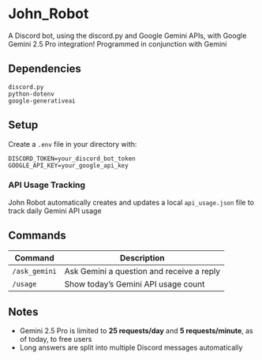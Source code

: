 # John_Robot
A Discord bot, using the discord.py and Google Gemini APIs, with Google Gemini 2.5 Pro integration!
Programmed in conjunction with Gemini

## Dependencies
```
discord.py
python-dotenv
google-generativeai
```

## Setup
Create a `.env` file in your directory with:
```
DISCORD_TOKEN=your_discord_bot_token
GOOGLE_API_KEY=your_google_api_key
```

### API Usage Tracking
John Robot automatically creates and updates a local `api_usage.json` file to track daily Gemini API usage

## Commands
| Command        | Description                                |
|----------------|--------------------------------------------|
| `/ask_gemini`  | Ask Gemini a question and receive a reply  |
| `/usage`       | Show today’s Gemini API usage count        |

## Notes
- Gemini 2.5 Pro is limited to **25 requests/day** and **5 requests/minute**, as of today, to free users
- Long answers are split into multiple Discord messages automatically
